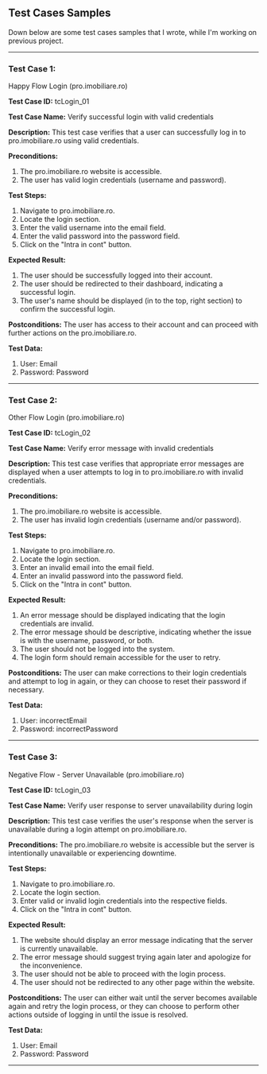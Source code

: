 ## Test Cases Samples
Down below are some test cases samples that I wrote, while I'm working on previous project.

----------------

### Test Case 1:
Happy Flow Login (pro.imobiliare.ro)

**Test Case ID:**
tcLogin_01

**Test Case Name:**
Verify successful login with valid credentials

**Description:**
This test case verifies that a user can successfully log in to pro.imobiliare.ro using valid credentials.

**Preconditions:**
1. The pro.imobiliare.ro website is accessible.
2. The user has valid login credentials (username and password).

**Test Steps:**
1. Navigate to pro.imobiliare.ro.
2. Locate the login section.
3. Enter the valid username into the email field.
4. Enter the valid password into the password field.
5. Click on the "Intra in cont" button.

**Expected Result:**
1. The user should be successfully logged into their account.
2. The user should be redirected to their dashboard, indicating a successful login.
3. The user's name should be displayed (in to the top, right section) to confirm the successful login.

**Postconditions:**
The user has access to their account and can proceed with further actions on the pro.imobiliare.ro.

**Test Data:**
1. User: Email
2. Password: Password

----------------

### Test Case 2:
Other Flow Login (pro.imobiliare.ro)

**Test Case ID:**
tcLogin_02

**Test Case Name:**
Verify error message with invalid credentials

**Description:**
This test case verifies that appropriate error messages are displayed when a user attempts to log in to pro.imobiliare.ro with invalid credentials.

**Preconditions:**
1. The pro.imobiliare.ro website is accessible.
2. The user has invalid login credentials (username and/or password).

**Test Steps:**
1. Navigate to pro.imobiliare.ro.
2. Locate the login section.
3. Enter an invalid email into the email field.
4. Enter an invalid password into the password field.
5. Click on the "Intra in cont" button.

**Expected Result:**
1. An error message should be displayed indicating that the login credentials are invalid.
2. The error message should be descriptive, indicating whether the issue is with the username, password, or both.
3. The user should not be logged into the system.
4. The login form should remain accessible for the user to retry.

**Postconditions:**
The user can make corrections to their login credentials and attempt to log in again, or they can choose to reset their password if necessary.

**Test Data:**
1. User: incorrectEmail
2. Password: incorrectPassword

----------------

### Test Case 3:
Negative Flow - Server Unavailable (pro.imobiliare.ro)

**Test Case ID:**
tcLogin_03

**Test Case Name:**
Verify user response to server unavailability during login

**Description:**
This test case verifies the user's response when the server is unavailable during a login attempt on pro.imobiliare.ro.

**Preconditions:**
The pro.imobiliare.ro website is accessible but the server is intentionally unavailable or experiencing downtime.

**Test Steps:**
1. Navigate to pro.imobiliare.ro.
2. Locate the login section.
3. Enter valid or invalid login credentials into the respective fields.
4. Click on the "Intra in cont" button.

**Expected Result:**
1. The website should display an error message indicating that the server is currently unavailable.
2. The error message should suggest trying again later and apologize for the inconvenience.
3. The user should not be able to proceed with the login process.
4. The user should not be redirected to any other page within the website.

**Postconditions:**
The user can either wait until the server becomes available again and retry the login process, or they can choose to perform other actions outside of logging in until the issue is resolved.

**Test Data:**
1. User: Email
2. Password: Password

----------------